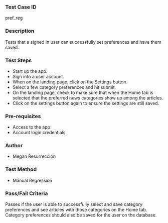 ### Test Case ID
pref_reg

### Description
Tests that a signed in user can successfully set preferences and have them saved.

### Test Steps
- Start up the app.
- Sign into a user account.
- When on the landing page, click on the Settings button.
- Select a few category preferences and hit submit.
- On the landing page, check to make sure that when the Home tab is selected that the preferred news categories show up among the articles.
- Click on the settings button again to ensure the settings are still saved.

### Pre-requisites
- Access to the app
- Account login credentials

### Author
- Megan Resurreccion

### Test Method
- Manual Regression

### Pass/Fail Criteria
Passes if the user is able to successfully select and save category preferences and see articles with those categories on the Home tab. Category preferences should also be saved for the user on the database.